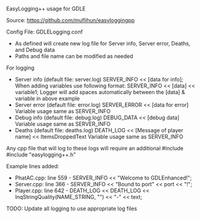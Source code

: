 EasyLogging++ usage for GDLE

Source: https://github.com/muflihun/easyloggingpp

Config File: GDLELogging.conf
- As defined will create new log file for Server info, Server error, Deaths, and Debug data
- Paths and file name can be modified as needed

For logging
 - Server info (default file: server.log)
	SERVER_INFO << [data for info];
	When adding variables use following format: SERVER_INFO << [data] << variable1; 
	Logger will add spaces automatically between the [data] & variable in above example
 - Server error (default file: error.log)
	SERVER_ERROR << [data for error]
    Variable usage same as SERVER_INFO
 - Debug info (default file: debug.log)
	DEBUG_DATA << [debug data]
    Variable usage same as SERVER_INFO
 - Deaths (default file: deaths.log)
	DEATH_LOG << [Message of player name] << ItemsDroppedText
	Variable usage same as SERVER_INFO
	
Any cpp file that will log to these logs will require an additional #include
	#include "easylogging++.h"

Example lines added:
 - PhatAC.cpp: line 559 - SERVER_INFO << "Welcome to GDLEnhanced!";
 - Server.cpp: line 366 - SERVER_INFO << "Bound to port" << port << "!";
 - Player.cpp: line 642 - DEATH_LOG << DEATH_LOG << InqStringQuality(NAME_STRING, "") << "-" << text;

 TODO: Update all logging to use appropriate log files